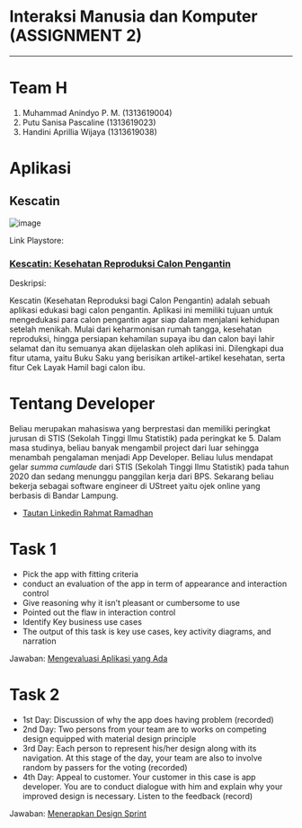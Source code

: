 # Interaksi Manusia dan Komputer (ASSIGNMENT 2)
- - - -

# Team H
  1. Muhammad Anindyo P. M.  (1313619004)
  2. Putu Sanisa Pascaline   (1313619023)
  3. Handini Aprillia Wijaya (1313619038)
  
# Aplikasi 
## Kescatin
![image](https://user-images.githubusercontent.com/71898654/95959712-08452b00-0e2d-11eb-8e05-4b50ae9497c2.png)

Link Playstore: <h3><a href = "https://play.google.com/store/apps/details?id=com.rahmatrmdn.catin"> Kescatin: Kesehatan Reproduksi Calon Pengantin</a></h3>
    
Deskripsi:

Kescatin (Kesehatan Reproduksi bagi Calon Pengantin) adalah sebuah aplikasi edukasi bagi calon pengantin. Aplikasi ini memiliki tujuan untuk mengedukasi para calon pengantin agar siap dalam menjalani kehidupan setelah menikah. Mulai dari keharmonisan rumah tangga, kesehatan reproduksi, hingga persiapan kehamilan supaya ibu dan calon bayi lahir selamat dan itu semuanya akan dijelaskan oleh aplikasi ini. Dilengkapi dua fitur utama, yaitu Buku Saku yang berisikan artikel-artikel kesehatan, serta fitur Cek Layak Hamil bagi calon ibu. 

# Tentang Developer
Beliau merupakan mahasiswa yang berprestasi dan memiliki peringkat jurusan di STIS (Sekolah Tinggi Ilmu Statistik) pada peringkat ke 5. Dalam masa studinya, beliau banyak mengambil project dari luar sehingga menambah pengalaman menjadi App Developer. Beliau lulus mendapat gelar _summa cumlaude_ dari STIS (Sekolah Tinggi Ilmu Statistik) pada tahun 2020 dan sedang menunggu panggilan kerja dari BPS. Sekarang beliau bekerja sebagai software engineer di UStreet yaitu ojek online yang berbasis di Bandar Lampung.


* [Tautan Linkedin Rahmat Ramadhan](https://www.linkedin.com/in/rahmatrmdn/)

# Task 1 
* Pick the app with fitting criteria
* conduct an evaluation of the app in term of appearance and interaction control
* Give reasoning why it isn’t pleasant or cumbersome to use
* Pointed out the flaw in interaction control
* Identify Key business use cases
* The output of this task is key use cases, key activity diagrams, and narration


Jawaban: [Mengevaluasi Aplikasi yang Ada](TASK-1/README.md)

# Task 2

* 1st Day: Discussion of why the app does having problem (recorded)
* 2nd Day: Two persons from your team are to works on competing design equipped with material design principle
* 3rd Day: Each person to represent his/her design along with its navigation. At this stage of the day, your team are also to involve random by passers for the voting (recorded)
* 4th Day: Appeal to customer. Your customer in this case is app developer. You are to conduct dialogue with him and explain why your improved design is necessary. Listen to the         feedback (record)

Jawaban: [Menerapkan Design Sprint](TASK-2/README.md)
